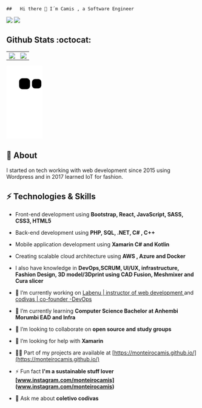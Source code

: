     
    ##   Hi there 👋 I´m Camis , a Software Engineer
  
<p align="center">

  <a href="https://www.linkedin.com/in/camismchaves/"><img src="https://img.shields.io/badge/-monteirocamis-purple?style=flat&logo=Linkedin&logoColor=white" /></a>
  <a href="mailto:devcamismonteiro@gmail.com"><img src="https://img.shields.io/badge/-devcamismonteiro@gmail.com-c14438?style=flat&logo=Gmail&logoColor=white" /></a>
</p>

## Github Stats :octocat:
<center>
<table>
  <tr>
    <td><img align="left" padding-right="10px" src=https://github-readme-stats.vercel.app/api?username=monteirocamis&show_icons=true ></td>
    <td><img align="left" padding-right="10px" src=https://github-readme-stats.vercel.app/api/top-langs/?username=monteirocamis&show_icons=true&layout=compact></td>
  </tr>  
</table>
</center>

 ![Snake animation](https://github.com/monteirocamis/monteirocamis/blob/output/github-contribution-grid-snake.svg)
 

## 🖖 About
I started on tech working with web development since 2015 using Wordpress and in 2017 learned IoT for fashion.

## ⚡ Technologies & Skills
- Front-end development using **Bootstrap, React, JavaScript, SASS, CSS3, HTML5**
- Back-end development using **PHP, SQL, .NET, C# , C++**
- Mobile application development using **Xamarin C# and Kotlin**
- Creating scalable cloud architecture using **AWS , Azure and Docker**
- I also have knowledge in **DevOps,SCRUM, UI/UX, infrastructure, Fashion Design, 3D model/3Dprint using CAD Fusion, Meshmixer and Cura slicer**

- 🔭 I’m currently working on [ Labenu | instructor of web development ](https://www.labenu.com.br/) and [ codivas | co-founder -DevOps](https://www.codivas.com.br/)

- 🌱 I’m currently learning **Computer Science Bachelor at Anhembi Morumbi EAD and Infra**

- 👯 I’m looking to collaborate on **open source and study groups**

- 🤝 I’m looking for help with  **Xamarin**

- 👨‍💻 Part of my projects are available at [https://monteirocamis.github.io/](https://monteirocamis.github.io/)

- ⚡ Fun fact **I'm a sustainable stuff lover [www.instagram.com/monteirocamis] (www.instagram.com/monteirocamis)**

- 💬 Ask me about **coletivo codivas**


